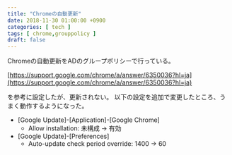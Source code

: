 ```yaml
---
title: "Chromeの自動更新"
date: 2018-11-30 01:00:00 +0900
categories: [ tech ]
tags: [ chrome,grouppolicy ]
draft: false
---
```


Chromeの自動更新をADのグループポリシーで行っている。

[https://support.google.com/chrome/a/answer/6350036?hl=ja](https://support.google.com/chrome/a/answer/6350036?hl=ja)

を参考に設定したが、更新されない。
以下の設定を追加で変更したところ、うまく動作するようになった。

* [Google Update]-[Application]-[Google Chrome]
  - Allow installation: 未構成 → 有効
* [Google Update]-[Preferences]
  - Auto-update check period override: 1400 → 60
